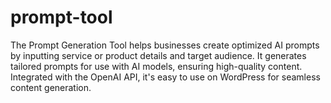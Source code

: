 # prompt-tool
The Prompt Generation Tool helps businesses create optimized AI prompts by inputting service or product details and target audience. It generates tailored prompts for use with AI models, ensuring high-quality content. Integrated with the OpenAI API, it's easy to use on WordPress for seamless content generation.
